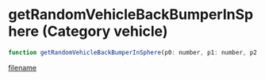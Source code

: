 # getRandomVehicleBackBumperInSphere (Category vehicle)

```js
function getRandomVehicleBackBumperInSphere(p0: number, p1: number, p2: number, p3: number, p4: int, p5: int, p6: int): number
```

[filename](getRandomVehicleBackBumperInSphere_m.md ':include')